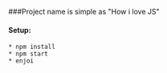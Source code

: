 ###Project name is simple as "How i love JS"

#### Setup:

    * npm install
    * npm start
    * enjoi

